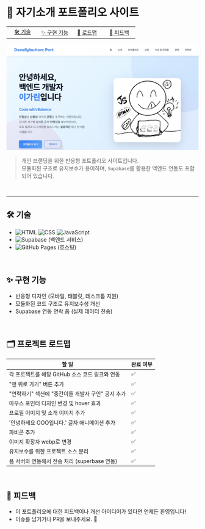 # 💼 자기소개 포트폴리오 사이트

<table style="table-layout: fixed;">
  <tr>
    <td style="width: 25%; text-align: center;">
      <a href="#️-기술">🛠️ 기술</a>
    </td>
    <td style="width: 25%; text-align: center;">
      <a href="#-구현-기능">✨ 구현 기능</a>
    </td>
    <td style="width: 25%; text-align: center;">
      <a href="#️-프로젝트-로드맵">🚀 로드맵</a>
    </td>
    <td style="width: 25%; text-align: center;">
      <a href="#-피드백">🤝 피드백</a>
    </td>
  </tr>
</table>

<a href="https://devellybutton.github.io/" target="_blank">
  <img src="public/assets/portfolio-main.webp" alt="Portfolio Preview" />
</a>

> 개인 브랜딩을 위한 반응형 포트폴리오 사이트입니다. <br>
> 모듈화된 구조로 유지보수가 용이하며, `Supabase`를 활용한 백엔드 연동도 포함되어 있습니다.

<br>

---

## 🛠️ 기술

- ![HTML](https://img.shields.io/badge/HTML5-E34F26?style=flat&logo=html5&logoColor=white)
  ![CSS](https://img.shields.io/badge/CSS3-1572B6?style=flat&logo=css3&logoColor=white)
  ![JavaScript](https://img.shields.io/badge/JavaScript-F7DF1E?style=flat&logo=javascript&logoColor=black)
- ![Supabase](https://img.shields.io/badge/Supabase-3ECF8E?style=flat&logo=supabase&logoColor=white) (백엔드 서비스)
- ![GitHub Pages](https://img.shields.io/badge/GitHub_Pages-222?style=flat&logo=github&logoColor=white) (호스팅)

<br>

## ✨ 구현 기능

- 반응형 디자인 (모바일, 태블릿, 데스크톱 지원)
- 모듈화된 코드 구조로 유지보수성 개선
- Supabase 연동 연락 폼 (실제 데이터 전송)

<br>

## 🗂️ 프로젝트 로드맵

| 할 일                                              | 완료 여부 |
| -------------------------------------------------- | --------- |
| 각 프로젝트를 해당 GitHub 소스 코드 링크와 연동    | ✅        |
| "맨 위로 가기" 버튼 추가                           | ✅        |
| "연락하기" 섹션에 "중간이들 개발자 구인" 공지 추가 | ✅        |
| 마우스 포인터 디자인 변경 및 hover 효과            | ✅        |
| 프로필 이미지 및 소개 이미지 추가                  | ✅        |
| '안녕하세요 OOO입니다.' 글자 애니메이션 추가       | ✅        |
| 파비콘 추가                                        | ✅        |
| 이미지 확장자 webp로 변경                          | ✅        |
| 유지보수를 위한 프로젝트 소스 분리                 | ✅        |
| 폼 서버와 연동해서 전송 처리 (superbase 연동)      | ✅        |

<br>

## 🤝 피드백

- 이 포트폴리오에 대한 피드백이나 개선 아이디어가 있다면 언제든 환영입니다!
- 이슈를 남기거나 PR을 보내주세요. 🙌
